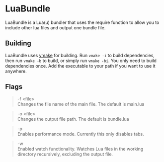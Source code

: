 # LuaBundle
LuaBundle is a Lua(u) bundler that uses the require function to allow you to include other lua files and output one bundle file.

## Building
LuaBundle uses [vmake](https://github.com/ViperTools/vmake) for building. Run `vmake -i` to build dependencies, then run `vmake -b` to build, or simply run `vmake -bi`. You only need to build dependencies once. Add the executable to your path if you want to use it anywhere.

## Flags
> -f \<file> \
Changes the file name of the main file. The default is main.lua

> -o \<file> \
Changes the output file path. The default is bundle.lua

> -p \
Enables performance mode. Currently this only disables tabs.

> -w \
Enabled watch functionality. Watches Lua files in the working directory recursively, excluding the output file.
